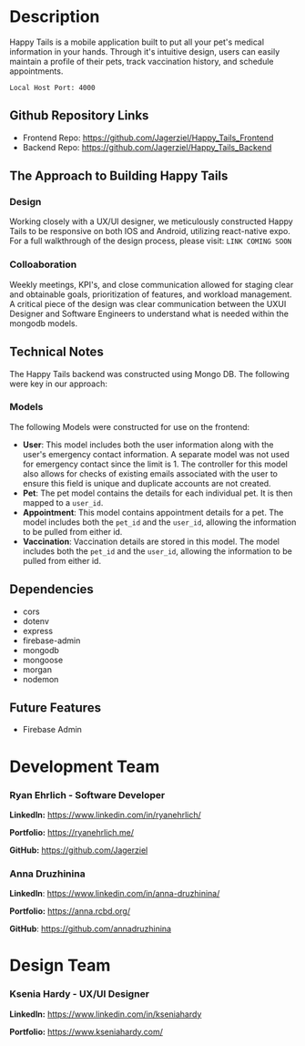 # Description
Happy Tails is a mobile application built to put all your pet's medical information in your hands. Through it's intuitive design, users can easily maintain a profile of their pets, track vaccination history, and schedule appointments.

`Local Host Port: 4000`

## Github Repository Links
- Frontend Repo: https://github.com/Jagerziel/Happy_Tails_Frontend
- Backend Repo: https://github.com/Jagerziel/Happy_Tails_Backend

## The Approach to Building Happy Tails

### Design

Working closely with a UX/UI designer, we meticulously constructed Happy Tails to be responsive on both IOS and Android, utilizing react-native expo.  For a full walkthrough of the design process, please visit: `LINK COMING SOON`

### Colloaboration

Weekly meetings, KPI's, and close communication allowed for staging clear and obtainable goals, prioritization of features, and workload management.  A critical piece of the design was clear communication between the UXUI Designer and Software Engineers to understand what is needed within the mongodb models.

## Technical Notes

The Happy Tails backend was constructed using Mongo DB.  The following were key in our approach:

### Models

The following Models were constructed for use on the frontend:
 - **User**: This model includes both the user information along with the user's emergency contact information.  A separate model was not used for emergency contact since the limit is 1.  The controller for this model also allows for checks of existing emails associated with the user to ensure this field is unique and duplicate accounts are not created.
 - **Pet**: The pet model contains the details for each individual pet.  It is then mapped to a `user_id`.  
 - **Appointment**: This model contains appointment details for a pet.  The model includes both the `pet_id` and the `user_id`, allowing the information to be pulled from either id.
 - **Vaccination**: Vaccination details are stored in this model.  The model includes both the `pet_id` and the `user_id`, allowing the information to be pulled from either id.

## Dependencies

 - cors
 - dotenv
 - express
 - firebase-admin
 - mongodb
 - mongoose
 - morgan
 - nodemon

## Future Features
 - Firebase Admin


# Development Team

### Ryan Ehrlich - Software Developer

**LinkedIn:** https://www.linkedin.com/in/ryanehrlich/

**Portfolio:** https://ryanehrlich.me/

**GitHub:** https://github.com/Jagerziel

### Anna Druzhinina

**LinkedIn**: https://www.linkedin.com/in/anna-druzhinina/

**Portfolio:** https://anna.rcbd.org/

**GitHub**: https://github.com/annadruzhinina

# Design Team

### Ksenia Hardy - UX/UI Designer

**LinkedIn:** https://www.linkedin.com/in/kseniahardy

**Portfolio:** https://www.kseniahardy.com/


